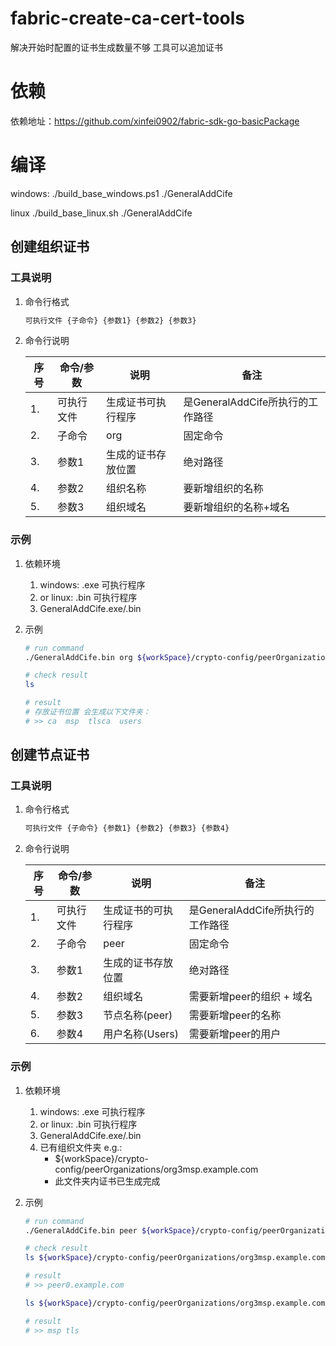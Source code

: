 # fabric-create-ca-cert-tools
解决开始时配置的证书生成数量不够  工具可以追加证书

# 依赖
依赖地址：https://github.com/xinfei0902/fabric-sdk-go-basicPackage

# 编译
windows: ./build_base_windows.ps1 ./GeneralAddCife

linux ./build_base_linux.sh ./GeneralAddCife

## 创建组织证书 

### 工具说明

1. 命令行格式

   ```sh
   可执行文件 {子命令} {参数1} {参数2} {参数3}
   
   ```

2. 命令行说明

   | 序号 | 命令/参数  | 说明               | 备注                             |
   | ---- | ---------- | ------------------ | -------------------------------- |
   | 1.   | 可执行文件 | 生成证书可执行程序 | 是GeneralAddCife所执行的工作路径 |
   | 2.   | 子命令     | org                | 固定命令                         |
   | 3.   | 参数1      | 生成的证书存放位置 | 绝对路径                         |
   | 4.   | 参数2      | 组织名称           | 要新增组织的名称                 |
   | 5.   | 参数3      | 组织域名           | 要新增组织的名称+域名            |

### 示例

1. 依赖环境

   1. windows: .exe 可执行程序
   2. or linux: .bin 可执行程序  
   3. GeneralAddCife.exe/.bin

2. 示例

   ```sh 
   # run command
   ./GeneralAddCife.bin org ${workSpace}/crypto-config/peerOrganizations/org3msp.example.com Org3Msp org3msp.example.com
   
   # check result
   ls 
   
   # result
   # 存放证书位置 会生成以下文件夹：
   # >> ca  msp  tlsca  users
   
   ```



## 创建节点证书

### 工具说明

1. 命令行格式

   ```sh
   可执行文件 {子命令} {参数1} {参数2} {参数3} {参数4}
   
   ```

2. 命令行说明

   | 序号 | 命令/参数  | 说明                 | 备注                             |
   | ---- | ---------- | -------------------- | -------------------------------- |
   | 1.   | 可执行文件 | 生成证书的可执行程序 | 是GeneralAddCife所执行的工作路径 |
   | 2.   | 子命令     | peer                 | 固定命令                         |
   | 3.   | 参数1      | 生成的证书存放位置   | 绝对路径                         |
   | 4.   | 参数2      | 组织域名             | 需要新增peer的组织 + 域名        |
   | 5.   | 参数3      | 节点名称(peer)       | 需要新增peer的名称               |
   | 6.   | 参数4      | 用户名称(Users)      | 需要新增peer的用户               |

### 示例

1. 依赖环境

   1. windows: .exe 可执行程序
   2. or linux: .bin 可执行程序  
   3. GeneralAddCife.exe/.bin
   4. 已有组织文件夹 e.g.: 
      * ${workSpace}/crypto-config/peerOrganizations/org3msp.example.com
      * 此文件夹内证书已生成完成

2. 示例

   ```sh
   # run command
   ./GeneralAddCife.bin peer ${workSpace}/crypto-config/peerOrganizations/org3msp.example.com  org3msp.example.com  peer0  user1
   
   # check result
   ls ${workSpace}/crypto-config/peerOrganizations/org3msp.example.com/peers
   
   # result
   # >> peer0.example.com
   
   ls ${workSpace}/crypto-config/peerOrganizations/org3msp.example.com/peers/peer0.org3msp.example.com
   
   # result
   # >> msp tls
   
   ```
